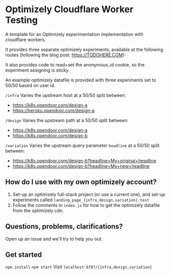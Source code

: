 # Optimizely Cloudflare Worker Testing

A template for an Optimizely experimentation implementation with
cloudflare workers.

It provides three separate optimizely experiments, available at
the following routes (following the blog post: https://TODOHERE.COM):

It also provides code to read+set the anonymous_id cookie, so the
experiment assigning is sticky.

An example optimizely datafile is provided with three experiments
set to 50/50 based on user id.

`/infra`
Varies the upstream host at a 50/50 split between:

- https://k8s.opendoor.com/design-a
- https://heroku.opendoor.com/design-a

`/design`
Varies the upstream path at a 50/50 split between:

- https://k8s.opendoor.com/design-a
- https://k8s.opendoor.com/design-b

`/variation`
Varies the upstream query parameter `headline` at a 50/50 split between:

- https://k8s.opendoor.com/design-b?headline=My+original+headline
- https://k8s.opendoor.com/design-b?headline=My+new+headline

## How do I use with my own optimizely account?

1. Set-up an optimizely full-stack project (or use a current one), and set-up experiments called `landing_page_{infra,design,variation}_test`
2. Follow the comments in `index.js` for how to get the optimizely datafile from the optimizely cdn.

## Questions, problems, clarifications?

Open up an issue and we'll try to help you out.

## Get started

`npm install`
`npm start`
Visit `localhost:8787/{infra,design,variation}`
